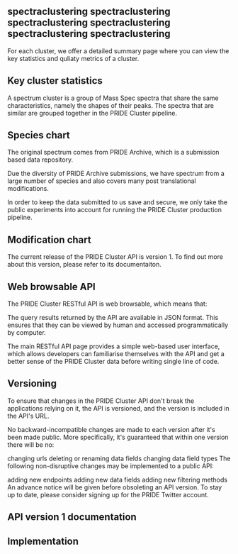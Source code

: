 ## spectraclustering spectraclustering spectraclustering spectraclustering spectraclustering spectraclustering

For each cluster, we offer a detailed summary page where you can view the key statistics and quliaty metrics of a cluster.

## Key cluster statistics

A spectrum cluster is a group of Mass Spec spectra that share the same characteristics, namely the shapes of their peaks. The spectra that are similar are grouped together in the PRIDE Cluster pipeline.

## Species chart

The original spectrum comes from PRIDE Archive, which is a submission based data repository.

Due the diversity of PRIDE Archive submissions, we have spectrum from a large number of species and also covers many post translational modifications.

In order to keep the data submitted to us save and secure, we only take the public experiments into account for running the PRIDE Cluster production pipeline.



## Modification chart

The current release of the PRIDE Cluster API is version 1. To find out more about this version, please refer to its documentaiton.

## Web browsable API

The PRIDE Cluster RESTful API is web browsable, which means that:

The query results returned by the API are available in JSON format. This ensures that they can be viewed by human and accessed programmatically by computer.

The main RESTful API page provides a simple web-based user interface, which allows developers can familiarise themselves with the API and get a better sense of the PRIDE Cluster data before writing single line of code.

## Versioning

To ensure that changes in the PRIDE Cluster API don't break the applications relying on it, the API is versioned, and the version is included in the API's URL.

No backward-incompatible changes are made to each version after it's been made public. More specifically, it's guaranteed that within one version there will be no:

changing urls
deleting or renaming data fields
changing data field types
The following non-disruptive changes may be implemented to a public API:

adding new endpoints
adding new data fields
adding new filtering methods
An advance notice will be given before obsoleting an API version. To stay up to date, please consider signing up for the PRIDE Twitter account.

## API version 1 documentation


## Implementation
